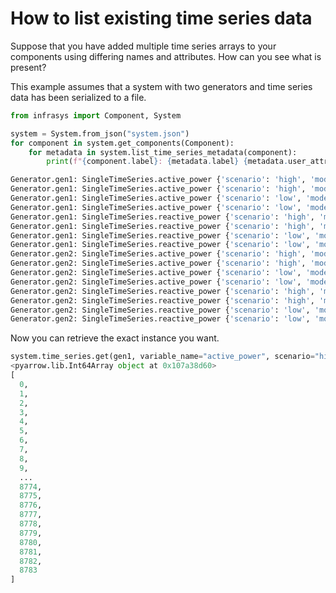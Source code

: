 # How to list existing time series data

Suppose that you have added multiple time series arrays to your components using differing
names and attributes. How can you see what is present?

This example assumes that a system with two generators and time series data has been serialized
to a file.

```python
from infrasys import Component, System

system = System.from_json("system.json")
for component in system.get_components(Component):
    for metadata in system.list_time_series_metadata(component):
        print(f"{component.label}: {metadata.label} {metadata.user_attributes}")

Generator.gen1: SingleTimeSeries.active_power {'scenario': 'high', 'model_year': '2030'}
Generator.gen1: SingleTimeSeries.active_power {'scenario': 'high', 'model_year': '2035'}
Generator.gen1: SingleTimeSeries.active_power {'scenario': 'low', 'model_year': '2030'}
Generator.gen1: SingleTimeSeries.active_power {'scenario': 'low', 'model_year': '2035'}
Generator.gen1: SingleTimeSeries.reactive_power {'scenario': 'high', 'model_year': '2030'}
Generator.gen1: SingleTimeSeries.reactive_power {'scenario': 'high', 'model_year': '2035'}
Generator.gen1: SingleTimeSeries.reactive_power {'scenario': 'low', 'model_year': '2030'}
Generator.gen1: SingleTimeSeries.reactive_power {'scenario': 'low', 'model_year': '2035'}
Generator.gen2: SingleTimeSeries.active_power {'scenario': 'high', 'model_year': '2030'}
Generator.gen2: SingleTimeSeries.active_power {'scenario': 'high', 'model_year': '2035'}
Generator.gen2: SingleTimeSeries.active_power {'scenario': 'low', 'model_year': '2030'}
Generator.gen2: SingleTimeSeries.active_power {'scenario': 'low', 'model_year': '2035'}
Generator.gen2: SingleTimeSeries.reactive_power {'scenario': 'high', 'model_year': '2030'}
Generator.gen2: SingleTimeSeries.reactive_power {'scenario': 'high', 'model_year': '2035'}
Generator.gen2: SingleTimeSeries.reactive_power {'scenario': 'low', 'model_year': '2030'}
Generator.gen2: SingleTimeSeries.reactive_power {'scenario': 'low', 'model_year': '2035'}
```

Now you can retrieve the exact instance you want.

```python
system.time_series.get(gen1, variable_name="active_power", scenario="high", model_year="2035").data
<pyarrow.lib.Int64Array object at 0x107a38d60>
[
  0,
  1,
  2,
  3,
  4,
  5,
  6,
  7,
  8,
  9,
  ...
  8774,
  8775,
  8776,
  8777,
  8778,
  8779,
  8780,
  8781,
  8782,
  8783
]
```
